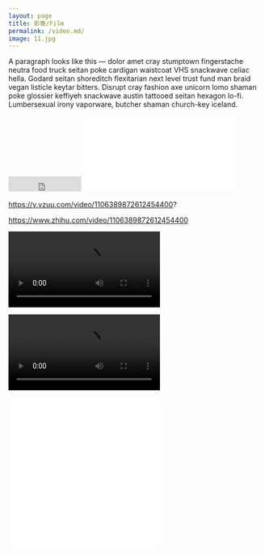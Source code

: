 ```yaml
---
layout: page
title: 影像/Film
permalink: /video.md/
image: 11.jpg
---
```

A paragraph looks like this — dolor amet cray stumptown fingerstache neutra food truck seitan poke cardigan waistcoat VHS snackwave celiac hella. Godard seitan shoreditch flexitarian next level trust fund man braid vegan listicle keytar bitters. Disrupt cray fashion axe unicorn lomo shaman poke glossier keffiyeh snackwave austin tattooed seitan hexagon lo-fi. Lumbersexual irony vaporware, butcher shaman church-key iceland.


<embed src="https://v.vzuu.com/video/1106389872612454400?" autostart="false" height="30" width="144" />

<iframe frameborder=”0″ allowfullscreen=”” src=”https://v.vzuu.com/video/1106389872612454400?″></iframe>

https://v.vzuu.com/video/1106389872612454400?

https://www.zhihu.com/video/1106389872612454400


<video class="_1k7bcr7" preload="metadata" playsinline="" webkit-playsinline="" x-webkit-airplay="deny" src="https://vdn.vzuu.com/SD/d39d1ae2-6aaf-11e9-aab5-0a580a44d686.mp4?disable_local_cache=1&amp;bu=com&amp;expiration=1558173728&amp;auth_key=1558173728-0-0-ed8ada651d18dbda654940f8efcd4bf7&amp;f=mp4&amp;v=ali" style="object-fit: contain;"></video>

<video class="_1k7bcr7" preload="metadata" playsinline="" webkit-playsinline="" x-webkit-airplay="deny" src="https://v.vzuu.com/video/1106389872612454400?" style="object-fit: contain;"></video>

<iframe src="//v.vzuu.com/video/1106389872612454400?" scrolling="no" border="0" frameborder="no" framespacing="0" allowfullscreen="true"> </iframe>

<iframe src="//www.zhihu.com/video/1106389872612454400" scrolling="no" border="0" frameborder="no" framespacing="0" allowfullscreen="true"> </iframe>
